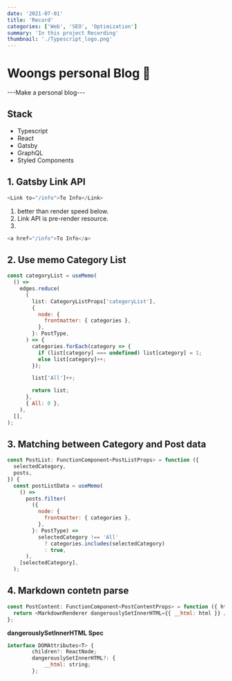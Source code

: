 ```yaml
---
date: '2021-07-01'
title: 'Record'
categories: ['Web', 'SEO', 'Optimization']
summary: 'In this project Recording'
thumbnail: './Typescript_logo.png'
---
```


# Woongs personal Blog 🚀

---Make a personal blog---

## **Stack**

- Typescript
- React
- Gatsby
- GraphQL
- Styled Components

## 1. Gatsby Link API

```javascript
<Link to="/info">To Info</Link>
```

1. better than render speed below.
2. Link API is pre-render resource.
3.

```javascript
<a href="/info">To Info</a>
```

## 2. Use memo Category List

```javascript
const categoryList = useMemo(
  () =>
    edges.reduce(
      (
        list: CategoryListProps['categoryList'],
        {
          node: {
            frontmatter: { categories },
          },
        }: PostType,
      ) => {
        categories.forEach(category => {
          if (list[category] === undefined) list[category] = 1;
          else list[category]++;
        });

        list['All']++;

        return list;
      },
      { All: 0 },
    ),
  [],
);
```

## 3. Matching between Category and Post data

```javascript
const PostList: FunctionComponent<PostListProps> = function ({
  selectedCategory,
  posts,
}) {
  const postListData = useMemo(
    () =>
      posts.filter(
        ({
          node: {
            frontmatter: { categories },
          },
        }: PostType) =>
          selectedCategory !== 'All'
            ? categories.includes(selectedCategory)
            : true,
      ),
    [selectedCategory],
  );
```

## 4. Markdown contetn parse

```javascript
const PostContent: FunctionComponent<PostContentProps> = function ({ html }) {
  return <MarkdownRenderer dangerouslySetInnerHTML={{ __html: html }} />;
};
```

**dangerouslySetInnerHTML Spec**

```javascript
interface DOMAttributes<T> {
        children?: ReactNode;
        dangerouslySetInnerHTML?: {
            __html: string;
        };
```
